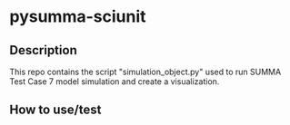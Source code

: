# pysumma-sciunit

## Description 

This repo contains the script "simulation_object.py" used to run SUMMA Test Case 7 model simulation and create a visualization. 

## How to use/test


